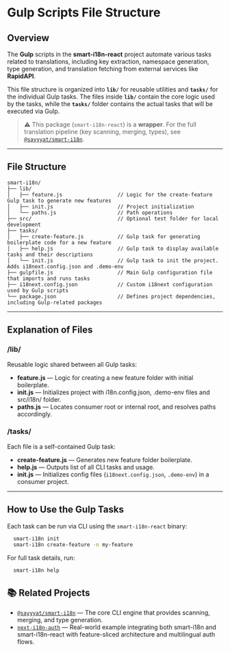 # Gulp Scripts File Structure


## Overview

The **Gulp** scripts in the **smart-i18n-react** project automate various tasks related to translations, including key extraction, namespace generation, type generation, and translation fetching from external services like **RapidAPI**.

This file structure is organized into **`lib/`** for reusable utilities and **`tasks/`** for the individual Gulp tasks. The files inside **`lib/`** contain the core logic used by the tasks, while the **`tasks/`** folder contains the actual tasks that will be executed via Gulp.

> ⚠️ This package (`smart-i18n-react`) is a **wrapper**. For the full translation pipeline (key scanning, merging, types), see [`@sayyyat/smart-i18n`](https://www.npmjs.com/package/@sayyyat/smart-i18n).

---

## File Structure

```plaintext
smart-i18n/
├── lib/
│   ├── feature.js                  // Logic for the create-feature Gulp task to generate new features
│   ├── init.js                     // Project initialization
│   └── paths.js                    // Path operations
├── src/                            // Optional test folder for local development
├── tasks/
│   ├── create-feature.js           // Gulp task for generating boilerplate code for a new feature
│   ├── help.js                     // Gulp task to display available tasks and their descriptions
│   └── init.js                     // Gulp task to init the project. Adds i18next.config.json and .demo-env
├── gulpfile.js                     // Main Gulp configuration file that imports and runs tasks
├── i18next.config.json             // Custom i18next configuration used by Gulp scripts
└── package.json                    // Defines project dependencies, including Gulp-related packages
```

---

## Explanation of Files

### /lib/

Reusable logic shared between all Gulp tasks:

- **feature.js** — Logic for creating a new feature folder with initial boilerplate.
- **init.js** — Initializes project with i18n.config.json, .demo-env files and src/i18n/ folder.
- **paths.js** — Locates consumer root or internal root, and resolves paths accordingly.

### /tasks/

Each file is a self-contained Gulp task:

- **create-feature.js** — Generates new feature folder boilerplate.
- **help.js** — Outputs list of all CLI tasks and usage.
- **init.js** — Initializes config files (`i18next.config.json`, `.demo-env`) in a consumer project.

---

## How to Use the Gulp Tasks

Each task can be run via CLI using the `smart-i18n-react` binary:

```bash
  smart-i18n init
  smart-i18n create-feature -n my-feature
```

For full task details, run:

```bash
  smart-i18n help
```

## 📚 Related Projects

* [`@sayyyat/smart-i18n`](https://www.npmjs.com/package/@sayyyat/smart-i18n) — The core CLI engine that provides scanning, merging, and type generation.
* [`next-i18n-auth`](https://github.com/Sayyat/next-i18n-auth) — Real-world example integrating both smart-i18n and smart-i18n-react with feature-sliced architecture and multilingual auth flows.
